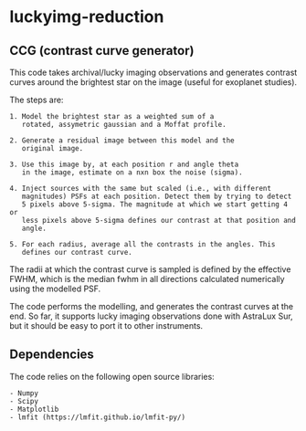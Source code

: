 # luckyimg-reduction

CCG (contrast curve generator)
--------------------------------------------------
This code takes archival/lucky imaging observations and generates 
contrast curves around the brightest star on the image 
(useful for exoplanet studies).

The steps are:

    1. Model the brightest star as a weighted sum of a 
       rotated, assymetric gaussian and a Moffat profile.

    2. Generate a residual image between this model and the 
       original image.

    3. Use this image by, at each position r and angle theta 
       in the image, estimate on a nxn box the noise (sigma). 

    4. Inject sources with the same but scaled (i.e., with different 
       magnitudes) PSFs at each position. Detect them by trying to detect 
       5 pixels above 5-sigma. The magnitude at which we start getting 4 or 
       less pixels above 5-sigma defines our contrast at that position and  
       angle.

    5. For each radius, average all the contrasts in the angles. This 
       defines our contrast curve.

The radii at which the contrast curve is sampled is defined by the effective 
FWHM, which is the median fwhm in all directions calculated numerically using the 
modelled PSF.

The code performs the modelling, and generates the contrast curves at 
the end. So far, it supports lucky imaging observations done with AstraLux Sur, 
but it should be easy to port it to other instruments.

Dependencies
------------
The code relies on the following open source libraries:

    - Numpy
    - Scipy
    - Matplotlib
    - lmfit (https://lmfit.github.io/lmfit-py/)
